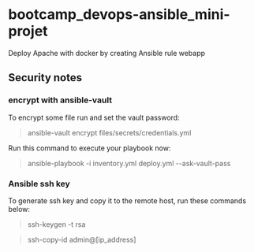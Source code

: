 # bootcamp_devops-ansible_mini-projet
Deploy Apache with docker by creating Ansible rule webapp

## Security notes

### encrypt with ansible-vault

To encrypt some file run and set the vault password:
> ansible-vault encrypt files/secrets/credentials.yml

Run this command to execute your playbook now:
> ansible-playbook -i inventory.yml deploy.yml --ask-vault-pass

### Ansible ssh key

To generate ssh key and copy it to the remote host, run these commands below:
> ssh-keygen -t rsa

> ssh-copy-id admin@[ip_address]